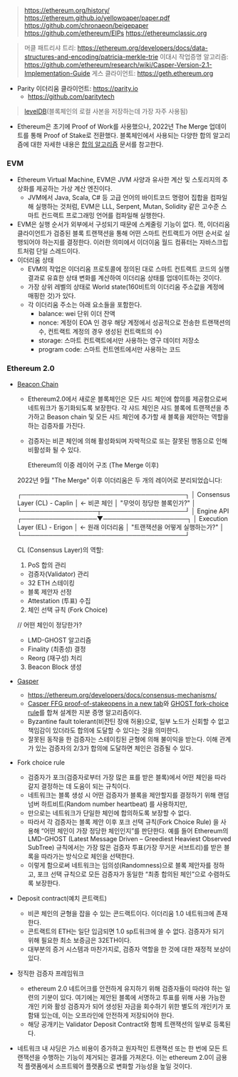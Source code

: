 
> <https://ethereum.org/history/>
> <https://ethereum.github.io/yellowpaper/paper.pdf>
> <https://github.com/chronaeon/beigepaper>
> <https://github.com/ethereum/EIPs>
> <https://ethereumclassic.org>

> 머클 패트리샤 트리: <https://ethereum.org/developers/docs/data-structures-and-encoding/patricia-merkle-trie>
> 이대시 작업증명 알고리즘: <https://github.com/ethereum/research/wiki/Casper-Version-2.1-Implementation-Guide>
> 게스 클라이언트: <https://geth.ethereum.org>

- Parity 이더리움 클라이언트: <https://parity.io>
  - <https://github.com/paritytech>

> [levelDB](https://github.com/google/leveldb)(블록체인의 로컬 사본을 저장하는데 가장 자주 사용됨)

- Ethereum은 초기에 Proof of Work를 사용했으나, 2022년 The Merge 업데이트를 통해 Proof of Stake로 전환했다. 블록체인에서 사용되는 다양한 합의 알고리즘에 대한 자세한 내용은 [합의 알고리즘](./합의%20알고리즘.md) 문서를 참고한다.

### EVM

- Ethereum Virtual Machine, EVM은 JVM 사양과 유사한 계산 및 스토리지의 추상화를 제공하는 가상 계산 엔진이다.
  - JVM에서 Java, Scala, C# 등 고급 언어의 바이트코드 명령어 집합을 컴파일해 실행하는 것처럼, EVM은 LLL, Serpent, Mutan, Solidity 같은 고수준 스마트 컨드랙트 프로그래밍 언어를 컴파일해 실행한다.
- EVM은 실행 순서가 외부에서 구성되기 때문에 스케줄링 기능이 없다. 쯕, 이더리움 클라이언트가 검증된 블록 트랜잭션을 통해 어떤 스마트 컨트랙트가 어떤 순서로 실행되어야 하는지를 결정한다. 이러한 의미에서 이더이움 월드 컴퓨터는 자바스크립트처럼 단일 스레드이다.
- 이더리움 상태
  - EVM의 작업은 이더리움 프로토콜에 정의된 대로 스마트 컨트랙트 코드의 실행 결과로 유효한 상태 변화를 계산하여 이더리움 상태를 업데이트하는 것이다.
  - 가장 상위 레벨의 상태로 World state(160비트의 이더리움 주소값을 계정에 매핑한 것)가 있다.
  - 각 이더리움 주소는 아래 요소들을 포함한다.
    - balance: wei 단위 이더 잔액
    - nonce: 계정이 EOA 인 경우 해당 계정에서 성공적으로 전송한 트랜잭션의 수, 컨트랙트 계정의 경우 생성된 컨트랙트의 수)
    - storage: 스마트 컨트랙트에서만 사용하는 영구 데이터 저장소
    - program code: 스마트 컨트엔트에서만 사용하는 코드

### Ethereum 2.0

- [Beacon Chain](https://ethereum.org/roadmap/beacon-chain/)
  - Ethereum2.0에서 새로운 블록체인은 모든 샤드 체인에 합의를 제공함으로써 네트워크가 동기화되도록 보장한다. 각 샤드 체인은 샤드 블록에 트랜잭션을 추가하고 Beason chain 및 모든 샤드 체인에 추가할 새 블록을 제안하는 역할을 하는 검증자를 가진다.
  - 검증자는 비콘 체인에 의해 활성화되며 자박적으로 또는 잘못된 행동으로 인해 비활성화 될 수 있다.

    Ethereum의 이중 레이어 구조 (The Merge 이후)

  2022년 9월 "The Merge" 이후 이더리움은 두 개의 레이어로 분리되었습니다:

  ┌─────────────────────────────────────┐
  │   Consensus Layer (CL) - Caplin     │  ← 비콘 체인
  │   "무엇이 정당한 블록인가?"         │
  └─────────────────┬───────────────────┘
                    │ Engine API
  ┌─────────────────▼───────────────────┐
  │   Execution Layer (EL) - Erigon     │  ← 원래 이더리움
  │   "트랜잭션을 어떻게 실행하는가?"   │
  └─────────────────────────────────────┘

  CL (Consensus Layer)의 역할:

  1. PoS 합의 관리

  - 검증자(Validator) 관리
  - 32 ETH 스테이킹
  - 블록 제안자 선정
  - Attestation (투표) 수집

  2. 체인 선택 규칙 (Fork Choice)

  // 어떤 체인이 정당한가?
  - LMD-GHOST 알고리즘
  - Finality (최종성) 결정
  - Reorg (재구성) 처리

  3. Beacon Block 생성

- [Gasper](https://ethereum.org/developers/docs/consensus-mechanisms/pos/gasper/)
  - <https://ethereum.org/developers/docs/consensus-mechanisms/>
  - [Casper FFG proof-of-stakeopens in a new tab](https://arxiv.org/abs/1710.09437)와 [GHOST fork-choice rule](https://arxiv.org/abs/2003.03052)를 합쳐 설계한 지분 증명 알고리즘이다.
  - Byzantine fault tolerant(비잔틴 장애 허용)으로, 일부 노드가 신회할 수 없고 책임감이 있더라도 합의에 도달할 수 있다는 것을 의미한다.
  - 잘못된 동작을 한 검증자는 스테이킹된 균형에 의해 불이익을 받는다. 이해 관계가 있는 검증자의 2/3가 합의에 도달하면 체인은 검증될 수 있다.

- Fork choice rule
  - 검증자가 포크(검증자로부터 가장 많은 표를 받은 블록)에서 어떤 체인을 따라갈지 결정하는 데 도움이 되는 규칙이다.
  - 네트워크는 블록 생성 시 어떤 검증자가 블록을 제안할지를 결정하기 위해 랜덤 넘버 하트비트(Random number heartbeat) 를 사용하지만,
  - 만으로는 네트워크가 단일한 체인에 합의하도록 보장할 수 없다.
  - 따라서 각 검증자는 블록 제안 이후 포크 선택 규칙(Fork Choice Rule) 을 사용해 “어떤 체인이 가장 정당한 체인인지”를 판단한다. 예를 들어 Ethereum의 LMD-GHOST (Latest Message Driven – Greediest Heaviest Observed SubTree) 규칙에서는 가장 많은 검증자 투표(가장 무거운 서브트리)를 받은 블록을 따라가는 방식으로 체인을 선택한다.
  - 이렇게 함으로써 네트워크는 임의성(Randomness)으로 블록 제안자를 정하고, 포크 선택 규칙으로 모든 검증자가 동일한 “최종 합의된 체인”으로 수렴하도록 보장한다.

- Deposit contract(예치 콘트랙트)
  - 비콘 체인의 균형을 잡을 수 있는 콘드랙트이다. 이더리움 1.0 네트워크에 존재한다.
  - 콘트랙트의 ETH는 일단 입금되면 1.0 sp트워크에 쓸 수 없다. 검증자가 되기 위해 필요한 최소 보증금은 32ETH이다.
  - 대부분의 증거 시스템과 마찬가지로, 검증자 역할을 한 것에 대한 재정적 보상이 있다.

- 정직한 검증자 프레임워크
  - ethereum 2.0 네트어크를 안전하게 유지하기 위해 검증자들이 따라야 하는 일련의 기분이 있다. 여기에는 제안된 블록에 서명하고 투표를 위해 사용 가능한 개인 키와 활성 검증자가 되어 생성된 자금을 회수하기 위한 별도의 개인키가 포함돼 있는데, 이는 오프라인에 안전하게 저장되어야 한다.
  - 해당 공개키는 Validator Deposit Contract와 함께 트랜잭션의 일부로 등록된다.

- 네트워크 내 샤딩은 가스 비용이 증가하고 원자적인 트랜잭션 또는 한 번에 모든 트랜잭션을 수행하는 기능이 제거되는 결과를 가져온다. 이는 ethereum 2.0이 금용적 플랫폼에서 소프트웨어 플랫폼으로 변화할 가능성을 높일 것이다.
